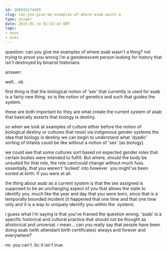 ```yaml
---
id: 108035274489
slug: can-you-give-me-examples-of-where-asab-wasnt-a
type: answer
date: 2015-01-14 01:52:43 GMT
tags:
- anon
- asks
---
```

question: can you give me examples of where asab wasn't a thing? not trying to prove you wrong i'm a genderescent person looking for history that isn't destroyed by binarist historians

answer: <p>well... ok.</p>
<p>first thing is that the biological notion of 'sex' that currently is used for asab is a fairly new thing. so is the notion of genetics and such that guides the system.&nbsp;</p>
<p>these are both important bc they are what create the current system of asab that basically asserts that biology is destiny.&nbsp;</p>
<p>so when we look at examples of culture either before the notion of biological destiny or cultures that resist via indigenous gender systems the idea that biology is destiny we can begin to understand what 'dyadic' sorting of infants could be like without a notion of 'sex' (as biology).</p>
<p>we could see that some cultures sort based on expected gender roles that certain bodies were intended to fulfill. But where, should the body be unsuited for that role, the role can/could change without much fuss. essentially, that you weren't 'locked' into however &nbsp;you might've been sorted at birth. if you were at all.&nbsp;</p>
<p>the thing about asab as a current system is that the sex assigned is supposed to be an unchanging aspect of you that allows the state to identify you. much like the year and day that you were born, since that is a temporally bounded incident (it happened that one time and that one time only and it is a way to uniquely identify you within the &nbsp;system).&nbsp;</p>
<p>i guess what i'm saying is that you've framed the question wrong. 'asab' is a specific historical and cultural practice that should not be thought as ahistorical and universal. i mean... can you really say that people have been doing asab (with attendant birth certificates) always and forever and everywhere?</p>
<p>no. you can't. bc it isn't true.&nbsp;</p>
